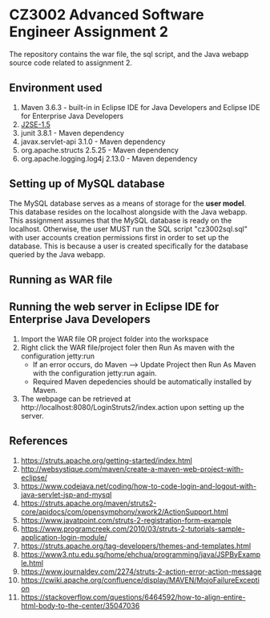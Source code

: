 # CZ3002 Advanced Software Engineer Assignment 2
The repository contains the war file, the sql script, and the Java webapp source code related to assignment 2.

## Environment used
1. Maven 3.6.3 - built-in in Eclipse IDE for Java Developers and Eclipse IDE for Enterprise Java Developers
2. [J2SE-1.5](https://www.oracle.com/java/technologies/javase-jre8-downloads.html)
3. junit 3.8.1 - Maven dependency
4. javax.servlet-api 3.1.0 - Maven dependency
5. org.apache.structs 2.5.25 - Maven dependency
6. org.apache.logging.log4j 2.13.0 - Maven dependency

## Setting up of MySQL database
The MySQL database serves as a means of storage for the **user model**. This database resides on the localhost alongside with the Java webapp.
This assignment assumes that the MySQL database is ready on the localhost.
Otherwise, the user MUST run the SQL script "cz3002sql.sql" with user accounts creation permissions first in order to set up the database.
This is because a user is created specifically for the database queried by the Java webapp.

## Running as WAR file 

## Running the web server in Eclipse IDE for Enterprise Java Developers
1. Import the WAR file OR project folder into the workspace
2. Right click the WAR file/project foler then Run As maven with the configuration jetty:run
    - If an error occurs, do Maven --> Update Project then Run As Maven with the configuration jetty:run again.
    - Required Maven depedencies should be automatically installed by Maven.
3. The webpage can be retrieved at http://localhost:8080/LoginStruts2/index.action upon setting up the server. 

## References
1. https://struts.apache.org/getting-started/index.html
2. http://websystique.com/maven/create-a-maven-web-project-with-eclipse/
3. https://www.codejava.net/coding/how-to-code-login-and-logout-with-java-servlet-jsp-and-mysql
4. https://struts.apache.org/maven/struts2-core/apidocs/com/opensymphony/xwork2/ActionSupport.html
5. https://www.javatpoint.com/struts-2-registration-form-example
6. https://www.programcreek.com/2010/03/struts-2-tutorials-sample-application-login-module/
7. https://struts.apache.org/tag-developers/themes-and-templates.html
8. https://www3.ntu.edu.sg/home/ehchua/programming/java/JSPByExample.html
9. https://www.journaldev.com/2274/struts-2-action-error-action-message
10. https://cwiki.apache.org/confluence/display/MAVEN/MojoFailureException
11. https://stackoverflow.com/questions/6464592/how-to-align-entire-html-body-to-the-center/35047036